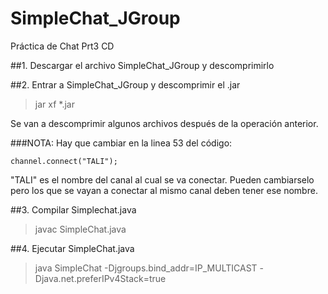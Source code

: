 # SimpleChat_JGroup
Práctica de Chat Prt3 CD

##1. Descargar el archivo SimpleChat_JGroup y descomprimirlo

##2. Entrar a SimpleChat_JGroup y descomprimir el .jar

> jar xf *.jar

Se van a descomprimir algunos archivos después de la operación anterior.

###NOTA:
Hay que cambiar en la linea 53 del código:

	channel.connect("TALI");

"TALI" es el nombre del canal al cual se va conectar. Pueden cambiarselo pero los que se vayan a conectar al mismo canal deben tener ese nombre.

##3. Compilar Simplechat.java

> javac SimpleChat.java

##4. Ejecutar SimpleChat.java

> java SimpleChat -Djgroups.bind_addr=IP_MULTICAST -Djava.net.preferIPv4Stack=true
